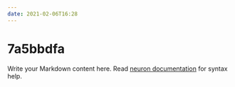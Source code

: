 ```yaml
---
date: 2021-02-06T16:28
---
```


# 7a5bbdfa

Write your Markdown content here. Read [neuron documentation](https://neuron.zettel.page/2011404.html) for syntax help.

